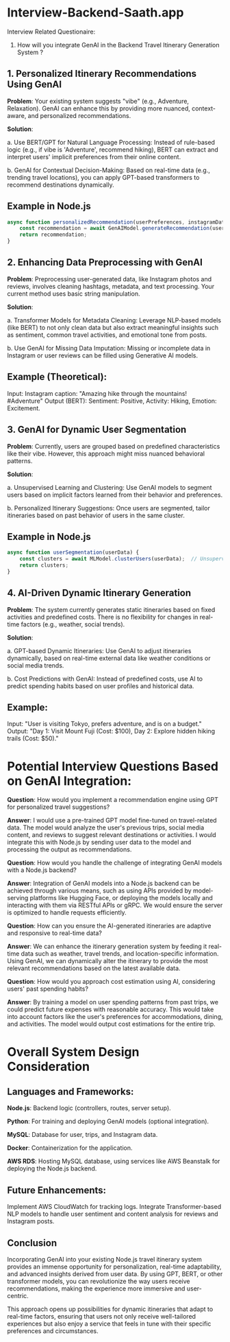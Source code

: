 # Interview-Backend-Saath.app

Interview Related Questionaire: 

1. How will you integrate GenAI in the Backend Travel Itinerary Generation System ? 

## 1. Personalized Itinerary Recommendations Using GenAI

**Problem**: Your existing system suggests "vibe" (e.g., Adventure, Relaxation). GenAI can enhance this by providing more nuanced, context-aware, and personalized recommendations.

**Solution**:

a. Use BERT/GPT for Natural Language Processing: Instead of rule-based logic (e.g., if vibe is 'Adventure', recommend hiking), BERT can extract and interpret users' implicit preferences from their online content.

b. GenAI for Contextual Decision-Making: Based on real-time data (e.g., trending travel locations), you can apply GPT-based transformers to recommend destinations dynamically.

## Example in Node.js

```javascript
async function personalizedRecommendation(userPreferences, instagramData) {
    const recommendation = await GenAIModel.generateRecommendation(userPreferences, instagramData);
    return recommendation;
}
```

## 2. Enhancing Data Preprocessing with GenAI

**Problem**: Preprocessing user-generated data, like Instagram photos and reviews, involves cleaning hashtags, metadata, and text processing. Your current method uses basic string manipulation.

**Solution**:

a. Transformer Models for Metadata Cleaning: Leverage NLP-based models (like BERT) to not only clean data but also extract meaningful insights such as sentiment, common travel activities, and emotional tone from posts.

b. Use GenAI for Missing Data Imputation: Missing or incomplete data in Instagram or user reviews can be filled using Generative AI models.

## Example (Theoretical):

Input: Instagram caption: "Amazing hike through the mountains! #Adventure"
Output (BERT): Sentiment: Positive, Activity: Hiking, Emotion: Excitement.

## 3. GenAI for Dynamic User Segmentation

**Problem**: Currently, users are grouped based on predefined characteristics like their vibe. However, this approach might miss nuanced behavioral patterns.

**Solution**: 

a. Unsupervised Learning and Clustering: Use GenAI models to segment users based on implicit factors learned from their behavior and preferences.

b. Personalized Itinerary Suggestions: Once users are segmented, tailor itineraries based on past behavior of users in the same cluster.

## Example in Node.js 

```javascript
async function userSegmentation(userData) {
    const clusters = await MLModel.clusterUsers(userData);  // Unsupervised learning clustering
    return clusters;
}
```
## 4. AI-Driven Dynamic Itinerary Generation

**Problem**: The system currently generates static itineraries based on fixed activities and predefined costs. There is no flexibility for changes in real-time factors (e.g., weather, social trends).

**Solution**:

a. GPT-based Dynamic Itineraries: Use GenAI to adjust itineraries dynamically, based on real-time external data like weather conditions or social media trends.

b. Cost Predictions with GenAI: Instead of predefined costs, use AI to predict spending habits based on user profiles and historical data.

## Example:

Input: "User is visiting Tokyo, prefers adventure, and is on a budget."
Output: "Day 1: Visit Mount Fuji (Cost: $100), Day 2: Explore hidden hiking trails (Cost: $50)."

# Potential Interview Questions Based on GenAI Integration:

**Question**: How would you implement a recommendation engine using GPT for personalized travel suggestions?

**Answer**: I would use a pre-trained GPT model fine-tuned on travel-related data. The model would analyze the user's previous trips, social media content, and reviews to suggest relevant destinations or activities. I would integrate this with Node.js by sending user data to the model and processing the output as recommendations.

**Question**: How would you handle the challenge of integrating GenAI models with a Node.js backend?

**Answer**: Integration of GenAI models into a Node.js backend can be achieved through various means, such as using APIs provided by model-serving platforms like Hugging Face, or deploying the models locally and interacting with them via RESTful APIs or gRPC. We would ensure the server is optimized to handle requests efficiently.

**Question**: How can you ensure the AI-generated itineraries are adaptive and responsive to real-time data?

**Answer**: We can enhance the itinerary generation system by feeding it real-time data such as weather, travel trends, and location-specific information. Using GenAI, we can dynamically alter the itinerary to provide the most relevant recommendations based on the latest available data.

**Question**: How would you approach cost estimation using AI, considering users' past spending habits?

**Answer**: By training a model on user spending patterns from past trips, we could predict future expenses with reasonable accuracy. This would take into account factors like the user's preferences for accommodations, dining, and activities. The model would output cost estimations for the entire trip.


# Overall System Design Consideration

## Languages and Frameworks:

**Node.js**: Backend logic (controllers, routes, server setup).

**Python**: For training and deploying GenAI models (optional integration).

**MySQL**: Database for user, trips, and Instagram data.

**Docker**: Containerization for the application.

**AWS RDS**: Hosting MySQL database, using services like AWS Beanstalk for deploying the Node.js backend.

## Future Enhancements:

Implement AWS CloudWatch for tracking logs.
Integrate Transformer-based NLP models to handle user sentiment and content analysis for reviews and Instagram posts.

## Conclusion

Incorporating GenAI into your existing Node.js travel itinerary system provides an immense opportunity for personalization, real-time adaptability, and advanced insights derived from user data. By using GPT, BERT, or other transformer models, you can revolutionize the way users receive recommendations, making the experience more immersive and user-centric.

This approach opens up possibilities for dynamic itineraries that adapt to real-time factors, ensuring that users not only receive well-tailored experiences but also enjoy a service that feels in tune with their specific preferences and circumstances.
